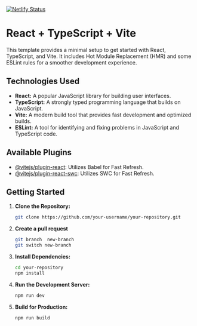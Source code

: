 
[![Netlify Status](https://api.netlify.com/api/v1/badges/4133a91d-a64c-4534-9798-e24cbddaa371/deploy-status)](https://app.netlify.com/sites/staging-control-system/deploys)

# React + TypeScript + Vite

This template provides a minimal setup to get started with React, TypeScript, and Vite. It includes Hot Module Replacement (HMR) and some ESLint rules for a smoother development experience.

## Technologies Used

- **React:** A popular JavaScript library for building user interfaces.
- **TypeScript:** A strongly typed programming language that builds on JavaScript.
- **Vite:** A modern build tool that provides fast development and optimized builds.
- **ESLint:** A tool for identifying and fixing problems in JavaScript and TypeScript code.

## Available Plugins

- [@vitejs/plugin-react](https://github.com/vitejs/vite-plugin-react/blob/main/packages/plugin-react/README.md): Utilizes Babel for Fast Refresh.
- [@vitejs/plugin-react-swc](https://github.com/vitejs/vite-plugin-react-swc): Utilizes SWC for Fast Refresh.


## Getting Started

1. **Clone the Repository:**

   ```bash
   git clone https://github.com/your-username/your-repository.git
   ```

2. **Create a pull request**

   ```bash
   git branch  new-branch
   git switch new-branch
   ```

3. **Install Dependencies:**

   ```bash
   cd your-repository
   npm install
   ```

4. **Run the Development Server:**

   ```bash
   npm run dev
   ```

5. **Build for Production:**

   ```bash
   npm run build
   ```

